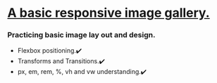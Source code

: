 <h1><ins>A basic responsive image gallery.</ins></h1>

<h3>Practicing basic image lay out and design.</h3>

<ul> 
  <li> Flexbox positioning.✔️  </li>
  <li> Transforms and Transitions.✔️  </li>
  <li> px, em, rem, %, vh and vw understanding.✔️  </li>
</ul>
